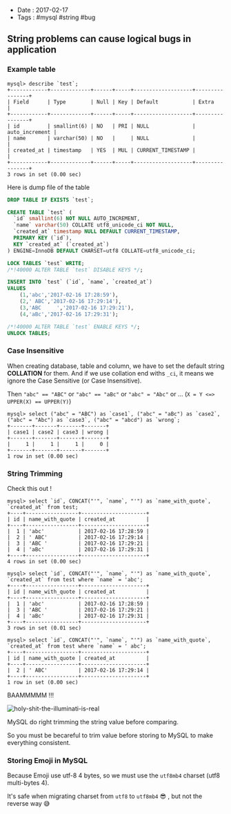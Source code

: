 - Date : 2017-02-17
- Tags : #mysql #string #bug

## String problems can cause logical bugs in application

### Example table

```
mysql> describe `test`;
+------------+-------------+------+-----+-------------------+----------------+
| Field      | Type        | Null | Key | Default           | Extra          |
+------------+-------------+------+-----+-------------------+----------------+
| id         | smallint(6) | NO   | PRI | NULL              | auto_increment |
| name       | varchar(50) | NO   |     | NULL              |                |
| created_at | timestamp   | YES  | MUL | CURRENT_TIMESTAMP |                |
+------------+-------------+------+-----+-------------------+----------------+
3 rows in set (0.00 sec)
```

Here is dump file of the table


```sql
DROP TABLE IF EXISTS `test`;

CREATE TABLE `test` (
  `id` smallint(6) NOT NULL AUTO_INCREMENT,
  `name` varchar(50) COLLATE utf8_unicode_ci NOT NULL,
  `created_at` timestamp NULL DEFAULT CURRENT_TIMESTAMP,
  PRIMARY KEY (`id`),
  KEY `created_at` (`created_at`)
) ENGINE=InnoDB DEFAULT CHARSET=utf8 COLLATE=utf8_unicode_ci;

LOCK TABLES `test` WRITE;
/*!40000 ALTER TABLE `test` DISABLE KEYS */;

INSERT INTO `test` (`id`, `name`, `created_at`)
VALUES
	(1,'abc','2017-02-16 17:28:59'),
	(2,' ABC','2017-02-16 17:29:14'),
	(3,'ABC     ','2017-02-16 17:29:21'),
	(4,'aBc','2017-02-16 17:29:31');

/*!40000 ALTER TABLE `test` ENABLE KEYS */;
UNLOCK TABLES;
```

### Case Insensitive

When creating database, table and column, we have to set the default string **COLLATION** for them. And if we use collation end withs `_ci`, it means we ignore the Case Sensitive (or Case Insensitive).

Then `"abc" == "ABC"` or `"abc" == "aBc"` or `"abc" = "Abc"` or ... (`X = Y <=> UPPER(X) == UPPER(Y)`)

```
mysql> select ("abc" = "ABC") as `case1`, ("abc" = "aBc") as `case2`, ("abc" = "Abc") as `case3`, ("abc" = "abcd") as `wrong`;
+-------+-------+-------+-------+
| case1 | case2 | case3 | wrong |
+-------+-------+-------+-------+
|     1 |     1 |     1 |     0 |
+-------+-------+-------+-------+
1 row in set (0.00 sec)
```

### String Trimming

Check this out !

```
mysql> select `id`, CONCAT("'", `name`, "'") as `name_with_quote`, `created_at` from test;
+----+-----------------+---------------------+
| id | name_with_quote | created_at          |
+----+-----------------+---------------------+
|  1 | 'abc'           | 2017-02-16 17:28:59 |
|  2 | ' ABC'          | 2017-02-16 17:29:14 |
|  3 | 'ABC '          | 2017-02-16 17:29:21 |
|  4 | 'aBc'           | 2017-02-16 17:29:31 |
+----+-----------------+---------------------+
4 rows in set (0.00 sec)

mysql> select `id`, CONCAT("'", `name`, "'") as `name_with_quote`, `created_at` from test where `name` = 'abc';
+----+-----------------+---------------------+
| id | name_with_quote | created_at          |
+----+-----------------+---------------------+
|  1 | 'abc'           | 2017-02-16 17:28:59 |
|  3 | 'ABC '          | 2017-02-16 17:29:21 |
|  4 | 'aBc'           | 2017-02-16 17:29:31 |
+----+-----------------+---------------------+
3 rows in set (0.01 sec)

mysql> select `id`, CONCAT("'", `name`, "'") as `name_with_quote`, `created_at` from test where `name` = ' abc';
+----+-----------------+---------------------+
| id | name_with_quote | created_at          |
+----+-----------------+---------------------+
|  2 | ' ABC'          | 2017-02-16 17:29:14 |
+----+-----------------+---------------------+
1 row in set (0.00 sec)
```

BAAMMMMM !!! 

![holy-shit-the-illuminati-is-real](https://cloud.githubusercontent.com/assets/4528223/23033726/d15b7e76-f4ab-11e6-8525-46d3baeddc50.jpg)

MySQL do right trimming the string value before comparing.

So you must be becareful to trim value before storing to MySQL to make everything consistent.

### Storing Emoji in MySQL

Because Emoji use utf-8 4 bytes, so we must use the `utf8mb4` charset (utf8 multi-bytes 4).

It's safe when migrating charset from `utf8` to `utf8mb4` 😎 , but not the reverse way 😅
